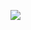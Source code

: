 <a href="http://surl.li/uphbx" align="center"><img src="https://i.postimg.cc/j2sXW40D/Frame.png" /></a>
